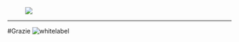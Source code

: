 
<figure class="box-shadow">
<img src="https://memegenerator.net/img/instances/80519570.jpg">
</figure>

---

#Grazie
![whitelabel](logo.jpg)